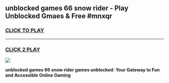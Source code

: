 
## unblocked games 66 snow rider - Play Unblocked Gmaes & Free #mnxqr
<h3>
<a href="https://premium.freeplayer.one?title=unblocked_games_66_snow_rider&ref=01M">CLICK TO PLAY</a></h3>
<hr>

<h3>
<a href="https://premium.freeplayer.one?title=unblocked_games_66_snow_rider&ref=01M">CLICK 2 PLAY</a>
  
</h3>

<a href="https://premium.freeplayer.one?title=unblocked_games_66_snow_rider&ref=01M"><img src="https://clearcache.store/games.png"></a>


**unblocked games 66 snow rider games unblocked: Your Gateway to Fun and Accessible Online Gaming**
